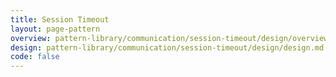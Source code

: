 ```yaml
---
title: Session Timeout
layout: page-pattern
overview: pattern-library/communication/session-timeout/design/overview.md
design: pattern-library/communication/session-timeout/design/design.md
code: false
---
```

